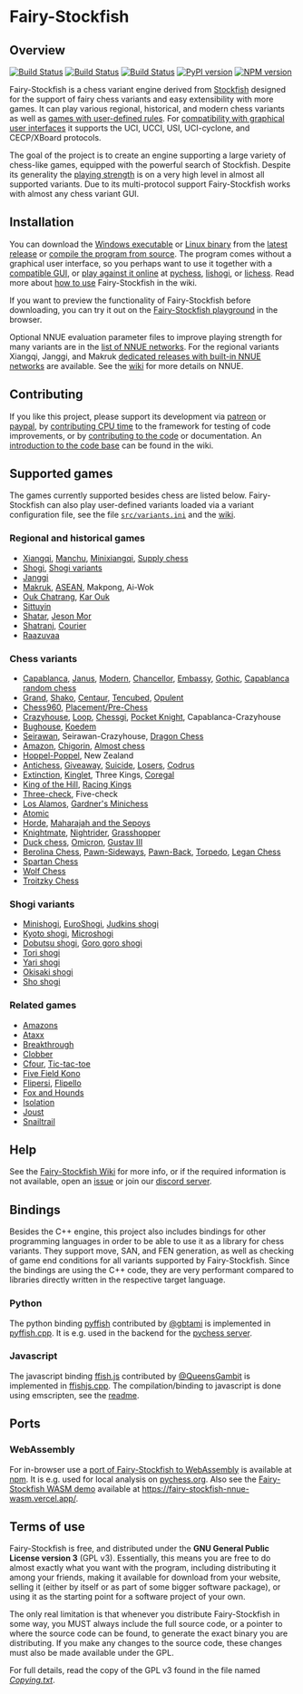 # Fairy-Stockfish

## Overview

[![Build Status](https://github.com/fairy-stockfish/Fairy-Stockfish/actions/workflows/release.yml/badge.svg?branch=master)](https://github.com/fairy-stockfish/Fairy-Stockfish/actions?query=workflow%3ARelease)
[![Build Status](https://github.com/fairy-stockfish/Fairy-Stockfish/actions/workflows/fairy.yml/badge.svg?branch=master)](https://github.com/fairy-stockfish/Fairy-Stockfish/actions?query=workflow%3Afairy)
[![Build Status](https://ci.appveyor.com/api/projects/status/github/fairy-stockfish/Fairy-Stockfish?branch=master&svg=true)](https://ci.appveyor.com/project/ianfab/Fairy-Stockfish/branch/master)
[![PyPI version](https://badge.fury.io/py/pyffish.svg)](https://badge.fury.io/py/pyffish)
[![NPM version](https://img.shields.io/npm/v/ffish.svg?sanitize=true)](https://www.npmjs.com/package/ffish)

Fairy-Stockfish is a chess variant engine derived from [Stockfish](https://github.com/official-stockfish/Stockfish/) designed for the support of fairy chess variants and easy extensibility with more games. It can play various regional, historical, and modern chess variants as well as [games with user-defined rules](https://github.com/fairy-stockfish/Fairy-Stockfish/wiki/Variant-configuration). For [compatibility with graphical user interfaces](https://github.com/fairy-stockfish/Fairy-Stockfish/wiki/Graphical-user-interfaces) it supports the UCI, UCCI, USI, UCI-cyclone, and CECP/XBoard protocols.

The goal of the project is to create an engine supporting a large variety of chess-like games, equipped with the powerful search of Stockfish. Despite its generality the [playing strength](https://github.com/fairy-stockfish/Fairy-Stockfish/wiki/Playing-strength) is on a very high level in almost all supported variants. Due to its multi-protocol support Fairy-Stockfish works with almost any chess variant GUI.

## Installation
You can download the [Windows executable](https://github.com/fairy-stockfish/Fairy-Stockfish/releases/latest/download/fairy-stockfish-largeboard_x86-64.exe) or [Linux binary](https://github.com/fairy-stockfish/Fairy-Stockfish/releases/latest/download/fairy-stockfish-largeboard_x86-64) from the [latest release](https://github.com/fairy-stockfish/Fairy-Stockfish/releases/latest) or [compile the program from source](https://github.com/fairy-stockfish/Fairy-Stockfish#compiling-stockfish-yourself-from-the-sources). The program comes without a graphical user interface, so you perhaps want to use it together with a [compatible GUI](https://github.com/fairy-stockfish/Fairy-Stockfish/wiki/Graphical-user-interfaces), or [play against it online](https://github.com/fairy-stockfish/Fairy-Stockfish/wiki/Online) at [pychess](https://www.pychess.org/), [lishogi](https://lishogi.org/@/Fairy-Stockfish), or [lichess](https://lichess.org/@/Fairy-Stockfish). Read more about [how to use](https://github.com/fairy-stockfish/Fairy-Stockfish/wiki/Usage) Fairy-Stockfish in the wiki.

If you want to preview the functionality of Fairy-Stockfish before downloading, you can try it out on the [Fairy-Stockfish playground](https://fairyground.vercel.app/) in the browser.

Optional NNUE evaluation parameter files to improve playing strength for many variants are in the [list of NNUE networks](https://fairy-stockfish.github.io/nnue/#current-best-nnue-networks).
For the regional variants Xiangqi, Janggi, and Makruk [dedicated releases with built-in NNUE networks](https://github.com/fairy-stockfish/Fairy-Stockfish-NNUE) are available. See the [wiki](https://github.com/fairy-stockfish/Fairy-Stockfish/wiki/NNUE) for more details on NNUE.

## Contributing

If you like this project, please support its development via [patreon](https://www.patreon.com/ianfab) or [paypal](https://paypal.me/FairyStockfish), by [contributing CPU time](https://github.com/ianfab/fishtest/wiki) to the framework for testing of code improvements, or by [contributing to the code](https://github.com/fairy-stockfish/Fairy-Stockfish/wiki/Contributing) or documentation. An [introduction to the code base](https://github.com/fairy-stockfish/Fairy-Stockfish/wiki/Understanding-the-code) can be found in the wiki.

## Supported games

The games currently supported besides chess are listed below. Fairy-Stockfish can also play user-defined variants loaded via a variant configuration file, see the file [`src/variants.ini`](https://github.com/ianfab/Fairy-Stockfish/blob/master/src/variants.ini) and the [wiki](https://github.com/fairy-stockfish/Fairy-Stockfish/wiki/Variant-configuration).

### Regional and historical games
- [Xiangqi](https://en.wikipedia.org/wiki/Xiangqi), [Manchu](https://en.wikipedia.org/wiki/Manchu_chess), [Minixiangqi](http://mlwi.magix.net/bg/minixiangqi.htm), [Supply chess](https://en.wikipedia.org/wiki/Xiangqi#Variations)
- [Shogi](https://en.wikipedia.org/wiki/Shogi), [Shogi variants](https://github.com/fairy-stockfish/Fairy-Stockfish#shogi-variants)
- [Janggi](https://en.wikipedia.org/wiki/Janggi)
- [Makruk](https://en.wikipedia.org/wiki/Makruk), [ASEAN](http://hgm.nubati.net/rules/ASEAN.html), Makpong, Ai-Wok
- [Ouk Chatrang](https://en.wikipedia.org/wiki/Makruk#Cambodian_chess), [Kar Ouk](https://en.wikipedia.org/wiki/Makruk#Cambodian_chess)
- [Sittuyin](https://en.wikipedia.org/wiki/Sittuyin)
- [Shatar](https://en.wikipedia.org/wiki/Shatar), [Jeson Mor](https://en.wikipedia.org/wiki/Jeson_Mor)
- [Shatranj](https://en.wikipedia.org/wiki/Shatranj), [Courier](https://en.wikipedia.org/wiki/Courier_chess)
- [Raazuvaa](https://www.reddit.com/r/chess/comments/sj7y3n/raazuvaa_the_chess_of_the_maldives)

### Chess variants
- [Capablanca](https://en.wikipedia.org/wiki/Capablanca_Chess), [Janus](https://en.wikipedia.org/wiki/Janus_Chess), [Modern](https://en.wikipedia.org/wiki/Modern_Chess_(chess_variant)), [Chancellor](https://en.wikipedia.org/wiki/Chancellor_Chess), [Embassy](https://en.wikipedia.org/wiki/Embassy_Chess), [Gothic](https://www.chessvariants.com/large.dir/gothicchess.html), [Capablanca random chess](https://en.wikipedia.org/wiki/Capablanca_Random_Chess)
- [Grand](https://en.wikipedia.org/wiki/Grand_Chess), [Shako](https://www.chessvariants.com/large.dir/shako.html), [Centaur](https://www.chessvariants.com/large.dir/contest/royalcourt.html), [Tencubed](https://www.chessvariants.com/contests/10/tencubedchess.html), [Opulent](https://www.chessvariants.com/rules/opulent-chess)
- [Chess960](https://en.wikipedia.org/wiki/Chess960), [Placement/Pre-Chess](https://www.chessvariants.com/link/placement-chess)
- [Crazyhouse](https://en.wikipedia.org/wiki/Crazyhouse), [Loop](https://en.wikipedia.org/wiki/Crazyhouse#Variations), [Chessgi](https://en.wikipedia.org/wiki/Crazyhouse#Variations), [Pocket Knight](http://www.chessvariants.com/other.dir/pocket.html), Capablanca-Crazyhouse
- [Bughouse](https://en.wikipedia.org/wiki/Bughouse_chess), [Koedem](http://schachclub-oetigheim.de/wp-content/uploads/2016/04/Koedem-rules.pdf)
- [Seirawan](https://en.wikipedia.org/wiki/Seirawan_chess), Seirawan-Crazyhouse, [Dragon Chess](https://www.edami.com/dragonchess/)
- [Amazon](https://www.chessvariants.com/diffmove.dir/amazone.html), [Chigorin](https://www.chessvariants.com/diffsetup.dir/chigorin.html), [Almost chess](https://en.wikipedia.org/wiki/Almost_Chess)
- [Hoppel-Poppel](http://www.chessvariants.com/diffmove.dir/hoppel-poppel.html), New Zealand
- [Antichess](https://lichess.org/variant/antichess), [Giveaway](http://www.chessvariants.com/diffobjective.dir/giveaway.old.html), [Suicide](https://www.freechess.org/Help/HelpFiles/suicide_chess.html), [Losers](https://www.chessclub.com/help/Wild17), [Codrus](http://www.binnewirtz.com/Schlagschach1.htm)
- [Extinction](https://en.wikipedia.org/wiki/Extinction_chess), [Kinglet](https://en.wikipedia.org/wiki/V._R._Parton#Kinglet_chess), Three Kings, [Coregal](https://www.chessvariants.com/winning.dir/coregal.html)
- [King of the Hill](https://en.wikipedia.org/wiki/King_of_the_Hill_(chess)), [Racing Kings](https://en.wikipedia.org/wiki/V._R._Parton#Racing_Kings)
- [Three-check](https://en.wikipedia.org/wiki/Three-check_chess), Five-check
- [Los Alamos](https://en.wikipedia.org/wiki/Los_Alamos_chess), [Gardner's Minichess](https://en.wikipedia.org/wiki/Minichess#5%C3%975_chess)
- [Atomic](https://en.wikipedia.org/wiki/Atomic_chess)
- [Horde](https://en.wikipedia.org/wiki/Dunsany%27s_Chess#Horde_Chess), [Maharajah and the Sepoys](https://en.wikipedia.org/wiki/Maharajah_and_the_Sepoys)
- [Knightmate](https://www.chessvariants.com/diffobjective.dir/knightmate.html), [Nightrider](https://en.wikipedia.org/wiki/Nightrider_(chess)), [Grasshopper](https://en.wikipedia.org/wiki/Grasshopper_chess)
- [Duck chess](https://duckchess.com/), [Omicron](http://www.eglebbk.dds.nl/program/chess-omicron.html), [Gustav III](https://www.chessvariants.com/play/gustav-iiis-chess)
- [Berolina Chess](https://en.wikipedia.org/wiki/Berolina_pawn#Berolina_chess), [Pawn-Sideways](https://arxiv.org/abs/2009.04374), [Pawn-Back](https://arxiv.org/abs/2009.04374), [Torpedo](https://arxiv.org/abs/2009.04374), [Legan Chess](https://en.wikipedia.org/wiki/Legan_chess)
- [Spartan Chess](https://www.chessvariants.com/rules/spartan-chess)
- [Wolf Chess](https://en.wikipedia.org/wiki/Wolf_chess)
- [Troitzky Chess](https://www.chessvariants.com/play/troitzky-chess)

### Shogi variants
- [Minishogi](https://en.wikipedia.org/wiki/Minishogi), [EuroShogi](https://en.wikipedia.org/wiki/EuroShogi), [Judkins shogi](https://en.wikipedia.org/wiki/Judkins_shogi)
- [Kyoto shogi](https://en.wikipedia.org/wiki/Kyoto_shogi), [Microshogi](https://en.wikipedia.org/wiki/Micro_shogi)
- [Dobutsu shogi](https://en.wikipedia.org/wiki/Dōbutsu_shōgi), [Goro goro shogi](https://en.wikipedia.org/wiki/D%C5%8Dbutsu_sh%C5%8Dgi#Variation)
- [Tori shogi](https://en.wikipedia.org/wiki/Tori_shogi)
- [Yari shogi](https://en.wikipedia.org/wiki/Yari_shogi)
- [Okisaki shogi](https://en.wikipedia.org/wiki/Okisaki_shogi)
- [Sho shogi](https://en.wikipedia.org/wiki/Sho_shogi)

### Related games
- [Amazons](https://en.wikipedia.org/wiki/Game_of_the_Amazons)
- [Ataxx](https://en.wikipedia.org/wiki/Ataxx)
- [Breakthrough](https://en.wikipedia.org/wiki/Breakthrough_(board_game))
- [Clobber](https://en.wikipedia.org/wiki/Clobber)
- [Cfour](https://en.wikipedia.org/wiki/Connect_Four), [Tic-tac-toe](https://en.wikipedia.org/wiki/Tic-tac-toe)
- [Five Field Kono](https://en.wikipedia.org/wiki/Five_Field_Kono)
- [Flipersi](https://en.wikipedia.org/wiki/Reversi), [Flipello](https://en.wikipedia.org/wiki/Reversi#Othello)
- [Fox and Hounds](https://boardgamegeek.com/boardgame/148180/fox-and-hounds)
- [Isolation](https://boardgamegeek.com/boardgame/1875/isolation)
- [Joust](https://www.chessvariants.com/programs.dir/joust.html)
- [Snailtrail](https://boardgamegeek.com/boardgame/37135/snailtrail)


## Help

See the [Fairy-Stockfish Wiki](https://github.com/fairy-stockfish/Fairy-Stockfish/wiki) for more info, or if the required information is not available, open an [issue](https://github.com/fairy-stockfish/Fairy-Stockfish/issues) or join our [discord server](https://discord.gg/FYUGgmCFB4).

## Bindings

Besides the C++ engine, this project also includes bindings for other programming languages in order to be able to use it as a library for chess variants. They support move, SAN, and FEN generation, as well as checking of game end conditions for all variants supported by Fairy-Stockfish. Since the bindings are using the C++ code, they are very performant compared to libraries directly written in the respective target language.

### Python

The python binding [pyffish](https://pypi.org/project/pyffish/) contributed by [@gbtami](https://github.com/gbtami) is implemented in [pyffish.cpp](https://github.com/fairy-stockfish/Fairy-Stockfish/blob/master/src/pyffish.cpp). It is e.g. used in the backend for the [pychess server](https://github.com/gbtami/pychess-variants).

### Javascript

The javascript binding [ffish.js](https://www.npmjs.com/package/ffish) contributed by [@QueensGambit](https://github.com/QueensGambit) is implemented in [ffishjs.cpp](https://github.com/fairy-stockfish/Fairy-Stockfish/blob/master/src/ffishjs.cpp). The compilation/binding to javascript is done using emscripten, see the [readme](https://github.com/fairy-stockfish/Fairy-Stockfish/tree/master/tests/js).

## Ports

### WebAssembly

For in-browser use a [port of Fairy-Stockfish to WebAssembly](https://github.com/fairy-stockfish/fairy-stockfish.wasm) is available at [npm](https://www.npmjs.com/package/fairy-stockfish-nnue.wasm). It is e.g. used for local analysis on [pychess.org](https://www.pychess.org/analysis/chess). Also see the [Fairy-Stockfish WASM demo](https://github.com/ianfab/fairy-stockfish-nnue-wasm-demo) available at https://fairy-stockfish-nnue-wasm.vercel.app/.

## Terms of use

Fairy-Stockfish is free, and distributed under the **GNU General Public License version 3**
(GPL v3). Essentially, this means you are free to do almost exactly
what you want with the program, including distributing it among your
friends, making it available for download from your website, selling
it (either by itself or as part of some bigger software package), or
using it as the starting point for a software project of your own.

The only real limitation is that whenever you distribute Fairy-Stockfish in
some way, you MUST always include the full source code, or a pointer
to where the source code can be found, to generate the exact binary
you are distributing. If you make any changes to the source code,
these changes must also be made available under the GPL.

For full details, read the copy of the GPL v3 found in the file named
[*Copying.txt*](https://github.com/fairy-stockfish/Fairy-Stockfish/blob/master/Copying.txt).
